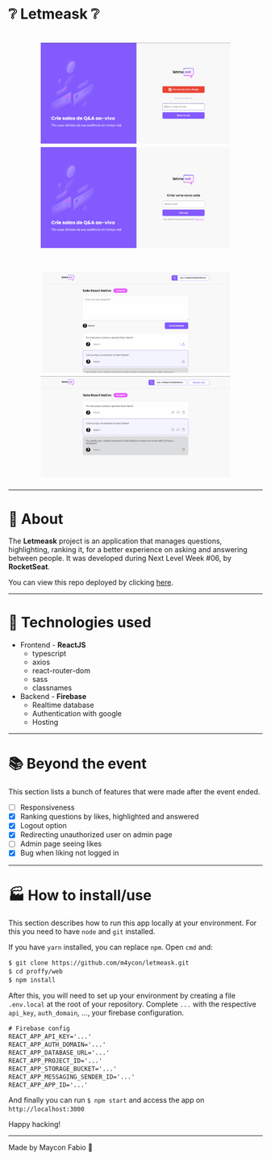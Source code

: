 # ❔ Letmeask ❔

<h1 align="center">
  <img height="200px" src="./readme-images/Screenshot_2.png" />
  <img height="200px" src="./readme-images/Screenshot_3.png" />
</h1>
<h1 align="center">
  <img height="200px" src="./readme-images/Screenshot_4.png" />
  <img height="200px" src="./readme-images/Screenshot_5.png" />
</h1>

---

# 📄 About

The **Letmeask** project is an application that manages questions, highlighting, ranking it, for a better experience on asking and answering between people. It was developed during Next Level Week #06, by **RocketSeat**.

You can view this repo deployed by clicking [here](https://letmeask-19e44.web.app/).

---

# 🧰 Technologies used
- Frontend - **ReactJS**
  - typescript
  - axios
  - react-router-dom
  - sass
  - classnames
- Backend - **Firebase**
  - Realtime database
  - Authentication with google
  - Hosting

---

# 📚 Beyond the event
This section lists a bunch of features that were made after the event ended.
  - [ ] Responsiveness
  - [x] Ranking questions by likes, highlighted and answered
  - [x] Logout option
  - [x] Redirecting unauthorized user on admin page
  - [ ] Admin page seeing likes
  - [x] Bug when liking not logged in

---

# 🏭 How to install/use

This section describes how to run this app locally at your environment. For this you need to have `node` and `git` installed.

If you have `yarn` installed, you can replace `npm`. Open `cmd` and:
```bash
$ git clone https://github.com/m4ycon/letmeask.git
$ cd proffy/web
$ npm install
```

After this, you will need to set up your environment by creating a file `.env.local` at the root of your repository. Complete `...` with the respective `api_key`, `auth_domain`, ..., your firebase configuration.

```
# Firebase config
REACT_APP_API_KEY='...'
REACT_APP_AUTH_DOMAIN='...'
REACT_APP_DATABASE_URL='...'
REACT_APP_PROJECT_ID='...'
REACT_APP_STORAGE_BUCKET='...'
REACT_APP_MESSAGING_SENDER_ID='...'
REACT_APP_APP_ID='...'
```
And finally you can run `$ npm start` and access the app on `http://localhost:3000`



Happy hacking!

---

Made by Maycon Fabio 🚀
